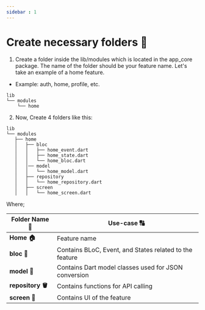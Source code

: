 ```yaml
---
sidebar : 1
---
```


# Create necessary folders 📁

1. Create a folder inside the lib/modules which is located in the app_core package. The name of the folder should be your feature name. Let's take an example of a home feature.
- Example: auth, home, profile, etc.

```
lib
└── modules
    └── home
```

2. Now, Create 4 folders like this:

```
lib
└── modules
   ├── home
   │   ├── bloc
   │   │   ├── home_event.dart
   │   │   ├── home_state.dart
   │   │   └── home_bloc.dart
   │   │── model
   │   │   └── home_model.dart
   │   ├── repository
   │   │   └── home_repository.dart
   │   ├── screen
   │   │   └── home_screen.dart
```

Where;

| **Folder Name 📂** | **Use-case 🔠** |
|--------------------|-----------------|
| **Home 🏠**         | Feature name |
| **bloc 🧱**         | Contains BLoC, Event, and States related to the feature |
| **model 🏪**        | Contains Dart model classes used for JSON conversion |
| **repository 🪣**   | Contains functions for API calling |
| **screen 📲**       | Contains UI of the feature |
